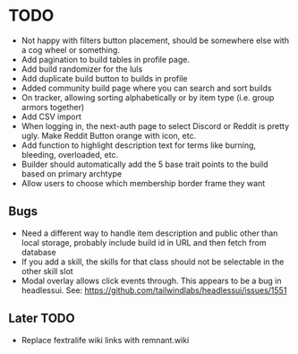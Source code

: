 # TODO

- Not happy with filters button placement, should be somewhere else with a cog wheel or something.
- Add pagination to build tables in profile page.
- Add build randomizer for the luls
- Add duplicate build button to builds in profile
- Added community build page where you can search and sort builds
- On tracker, allowing sorting alphabetically or by item type (i.e. group armors together)
- Add CSV import
- When logging in, the next-auth page to select Discord or Reddit is pretty ugly. Make Reddit Button orange with icon, etc.
- Add function to highlight description text for terms like burning, bleeding, overloaded, etc.
- Builder should automatically add the 5 base trait points to the build based on primary archtype
- Allow users to choose which membership border frame they want

## Bugs

- Need a different way to handle item description and public other than local storage,
  probably include build id in URL and then fetch from database
- If you add a skill, the skills for that class should not be selectable in the other skill slot
- Modal overlay allows click events through. This appears to be a bug in headlessui. See: https://github.com/tailwindlabs/headlessui/issues/1551

## Later TODO

- Replace fextralife wiki links with remnant.wiki
